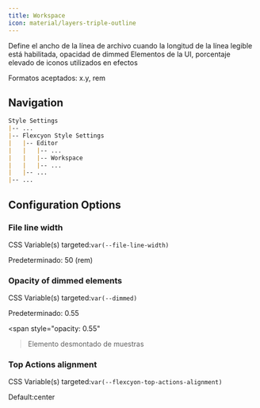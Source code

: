 ```yaml
---
title: Workspace
icon: material/layers-triple-outline
---
```


Define el ancho de la línea de archivo cuando la longitud de la línea legible está habilitada, opacidad de dimmed
Elementos de la UI, porcentaje elevado de iconos utilizados en efectos

Formatos aceptados: x.y, rem

## Navigation

```md
Style Settings
|-- ...
|-- Flexcyon Style Settings
|   |-- Editor
|   |   |-- ...
|   |   |-- Workspace
|   |   |-- ...
|   |-- ...
|-- ...
```

## Configuration Options

### File line width

CSS Variable(s) targeted:`var(--file-line-width)`

Predeterminado: 50 (rem)

### Opacity of dimmed elements

CSS Variable(s) targeted:`var(--dimmed)`

Predeterminado: 0.55

<span style="opacity: 0.55"
>Elemento desmontado de muestras</span>

### Top Actions alignment

CSS Variable(s) targeted:`var(--flexcyon-top-actions-alignment)`

Default:center

